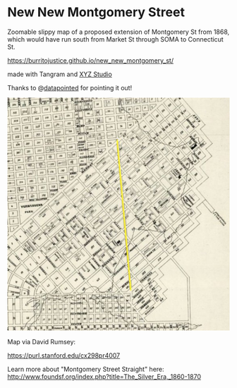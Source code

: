 # New New Montgomery Street

Zoomable slippy map of a proposed extension of Montgomery St from 1868, which would have run south from Market St through SOMA to Connecticut St. 

https://burritojustice.github.io/new_new_montgomery_st/

made with Tangram and [XYZ Studio](https://xyz.here.com/studio)

Thanks to @[datapointed](https://twitter.com/DataPointed/status/1096493114322124800) for pointing it out!

![via datapointed](DataPointed_2019-Feb-15.jpg)

Map via David Rumsey:

https://purl.stanford.edu/cx298pr4007

Learn more about "Montgomery Street Straight" here: http://www.foundsf.org/index.php?title=The_Silver_Era,_1860-1870



